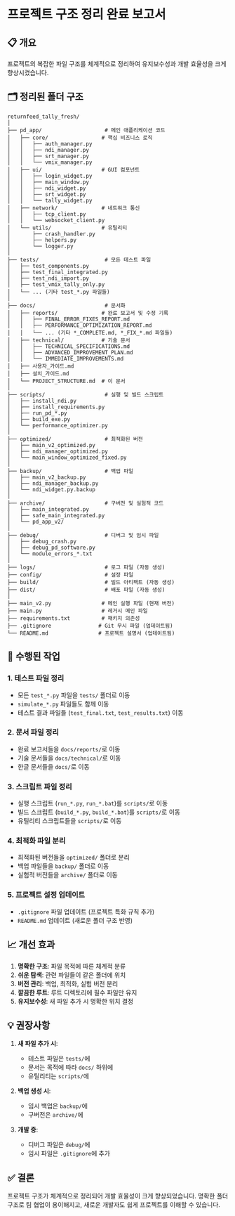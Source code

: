 # 프로젝트 구조 정리 완료 보고서

## 📋 개요

프로젝트의 복잡한 파일 구조를 체계적으로 정리하여 유지보수성과 개발 효율성을 크게 향상시켰습니다.

## 🗂️ 정리된 폴더 구조

```
returnfeed_tally_fresh/
│
├── pd_app/                    # 메인 애플리케이션 코드
│   ├── core/                 # 핵심 비즈니스 로직
│   │   ├── auth_manager.py
│   │   ├── ndi_manager.py    
│   │   ├── srt_manager.py
│   │   └── vmix_manager.py
│   ├── ui/                   # GUI 컴포넌트
│   │   ├── login_widget.py
│   │   ├── main_window.py
│   │   ├── ndi_widget.py
│   │   ├── srt_widget.py
│   │   └── tally_widget.py
│   ├── network/              # 네트워크 통신
│   │   ├── tcp_client.py
│   │   └── websocket_client.py
│   └── utils/                # 유틸리티
│       ├── crash_handler.py
│       ├── helpers.py
│       └── logger.py
│
├── tests/                     # 모든 테스트 파일
│   ├── test_components.py
│   ├── test_final_integrated.py
│   ├── test_ndi_import.py
│   ├── test_vmix_tally_only.py
│   └── ... (기타 test_*.py 파일들)
│
├── docs/                      # 문서화
│   ├── reports/              # 완료 보고서 및 수정 기록
│   │   ├── FINAL_ERROR_FIXES_REPORT.md
│   │   ├── PERFORMANCE_OPTIMIZATION_REPORT.md
│   │   └── ... (기타 *_COMPLETE.md, *_FIX_*.md 파일들)
│   ├── technical/            # 기술 문서
│   │   ├── TECHNICAL_SPECIFICATIONS.md
│   │   ├── ADVANCED_IMPROVEMENT_PLAN.md
│   │   └── IMMEDIATE_IMPROVEMENTS.md
│   ├── 사용자_가이드.md
│   ├── 설치_가이드.md
│   └── PROJECT_STRUCTURE.md  # 이 문서
│
├── scripts/                   # 실행 및 빌드 스크립트
│   ├── install_ndi.py
│   ├── install_requirements.py
│   ├── run_pd_*.py
│   ├── build_exe.py
│   └── performance_optimizer.py
│
├── optimized/                 # 최적화된 버전
│   ├── main_v2_optimized.py
│   ├── ndi_manager_optimized.py
│   └── main_window_optimized_fixed.py
│
├── backup/                    # 백업 파일
│   ├── main_v2_backup.py
│   ├── ndi_manager_backup.py
│   └── ndi_widget.py.backup
│
├── archive/                   # 구버전 및 실험적 코드
│   ├── main_integrated.py
│   ├── safe_main_integrated.py
│   └── pd_app_v2/
│
├── debug/                     # 디버그 및 임시 파일
│   ├── debug_crash.py
│   ├── debug_pd_software.py
│   └── module_errors_*.txt
│
├── logs/                      # 로그 파일 (자동 생성)
├── config/                    # 설정 파일
├── build/                     # 빌드 아티팩트 (자동 생성)
├── dist/                      # 배포 파일 (자동 생성)
│
├── main_v2.py                # 메인 실행 파일 (현재 버전)
├── main.py                   # 레거시 메인 파일
├── requirements.txt          # 패키지 의존성
├── .gitignore               # Git 무시 파일 (업데이트됨)
└── README.md                # 프로젝트 설명서 (업데이트됨)
```

## 🔧 수행된 작업

### 1. 테스트 파일 정리
- 모든 `test_*.py` 파일을 `tests/` 폴더로 이동
- `simulate_*.py` 파일들도 함께 이동
- 테스트 결과 파일들 (`test_final.txt`, `test_results.txt`) 이동

### 2. 문서 파일 정리
- 완료 보고서들을 `docs/reports/`로 이동
- 기술 문서들을 `docs/technical/`로 이동
- 한글 문서들을 `docs/`로 이동

### 3. 스크립트 파일 정리
- 실행 스크립트 (`run_*.py`, `run_*.bat`)를 `scripts/`로 이동
- 빌드 스크립트 (`build_*.py`, `build_*.bat`)를 `scripts/`로 이동
- 유틸리티 스크립트들을 `scripts/`로 이동

### 4. 최적화 파일 분리
- 최적화된 버전들을 `optimized/` 폴더로 분리
- 백업 파일들을 `backup/` 폴더로 이동
- 실험적 버전들을 `archive/` 폴더로 이동

### 5. 프로젝트 설정 업데이트
- `.gitignore` 파일 업데이트 (프로젝트 특화 규칙 추가)
- `README.md` 업데이트 (새로운 폴더 구조 반영)

## 📈 개선 효과

1. **명확한 구조**: 파일 목적에 따른 체계적 분류
2. **쉬운 탐색**: 관련 파일들이 같은 폴더에 위치
3. **버전 관리**: 백업, 최적화, 실험 버전 분리
4. **깔끔한 루트**: 루트 디렉토리에 필수 파일만 유지
5. **유지보수성**: 새 파일 추가 시 명확한 위치 결정

## 💡 권장사항

1. **새 파일 추가 시**:
   - 테스트 파일은 `tests/`에
   - 문서는 목적에 따라 `docs/` 하위에
   - 유틸리티는 `scripts/`에

2. **백업 생성 시**:
   - 임시 백업은 `backup/`에
   - 구버전은 `archive/`에

3. **개발 중**:
   - 디버그 파일은 `debug/`에
   - 임시 파일은 `.gitignore`에 추가

## ✅ 결론

프로젝트 구조가 체계적으로 정리되어 개발 효율성이 크게 향상되었습니다. 
명확한 폴더 구조로 팀 협업이 용이해지고, 새로운 개발자도 쉽게 프로젝트를 이해할 수 있습니다.